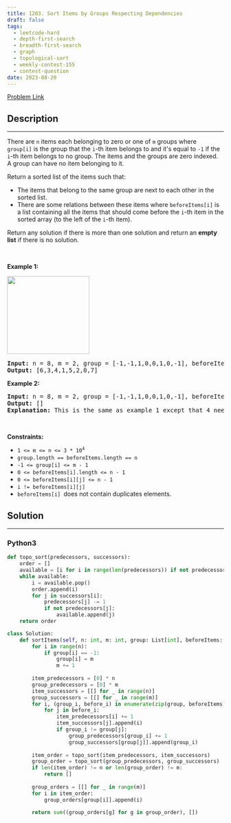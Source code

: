 ```yaml
---
title: 1203. Sort Items by Groups Respecting Dependencies
draft: false
tags: 
  - leetcode-hard
  - depth-first-search
  - breadth-first-search
  - graph
  - topological-sort
  - weekly-contest-155
  - contest-question
date: 2023-08-20
---
```


[Problem Link](https://leetcode.com/problems/sort-items-by-groups-respecting-dependencies/)

## Description

---
<p>There are&nbsp;<code>n</code>&nbsp;items each&nbsp;belonging to zero or one of&nbsp;<code>m</code>&nbsp;groups where <code>group[i]</code>&nbsp;is the group that the <code>i</code>-th item belongs to and it&#39;s equal to <code>-1</code>&nbsp;if the <code>i</code>-th item belongs to no group. The items and the groups are zero indexed. A group can have no item belonging to it.</p>

<p>Return a sorted list of the items such that:</p>

<ul>
	<li>The items that belong to the same group are next to each other in the sorted list.</li>
	<li>There are some&nbsp;relations&nbsp;between these items where&nbsp;<code>beforeItems[i]</code>&nbsp;is a list containing all the items that should come before the&nbsp;<code>i</code>-th item in the sorted array (to the left of the&nbsp;<code>i</code>-th item).</li>
</ul>

<p>Return any solution if there is more than one solution and return an <strong>empty list</strong>&nbsp;if there is no solution.</p>

<p>&nbsp;</p>
<p><strong class="example">Example 1:</strong></p>

<p><strong><img alt="" src="https://assets.leetcode.com/uploads/2019/09/11/1359_ex1.png" style="width: 191px; height: 181px;" /></strong></p>

<pre>
<strong>Input:</strong> n = 8, m = 2, group = [-1,-1,1,0,0,1,0,-1], beforeItems = [[],[6],[5],[6],[3,6],[],[],[]]
<strong>Output:</strong> [6,3,4,1,5,2,0,7]
</pre>

<p><strong class="example">Example 2:</strong></p>

<pre>
<strong>Input:</strong> n = 8, m = 2, group = [-1,-1,1,0,0,1,0,-1], beforeItems = [[],[6],[5],[6],[3],[],[4],[]]
<strong>Output:</strong> []
<strong>Explanation:</strong>&nbsp;This is the same as example 1 except that 4 needs to be before 6 in the sorted list.
</pre>

<p>&nbsp;</p>
<p><strong>Constraints:</strong></p>

<ul>
	<li><code>1 &lt;= m &lt;= n &lt;= 3 * 10<sup>4</sup></code></li>
	<li><code>group.length == beforeItems.length == n</code></li>
	<li><code>-1 &lt;= group[i] &lt;= m - 1</code></li>
	<li><code>0 &lt;= beforeItems[i].length &lt;= n - 1</code></li>
	<li><code>0 &lt;= beforeItems[i][j] &lt;= n - 1</code></li>
	<li><code>i != beforeItems[i][j]</code></li>
	<li><code>beforeItems[i]&nbsp;</code>does not contain&nbsp;duplicates elements.</li>
</ul>


## Solution

---
### Python3
``` py title='sort-items-by-groups-respecting-dependencies'
def topo_sort(predecessors, successors):
    order = []
    available = [i for i in range(len(predecessors)) if not predecessors[i]]
    while available:
        i = available.pop()
        order.append(i)
        for j in successors[i]:
            predecessors[j] -= 1
            if not predecessors[j]:
                available.append(j)
    return order

class Solution:
    def sortItems(self, n: int, m: int, group: List[int], beforeItems: List[List[int]]) -> List[int]:
        for i in range(n):
            if group[i] == -1:
                group[i] = m
                m += 1
        
        item_predecessors = [0] * n
        group_predecessors = [0] * m
        item_successors = [[] for _ in range(n)]
        group_successors = [[] for _ in range(m)]
        for i, (group_i, before_i) in enumerate(zip(group, beforeItems)):
            for j in before_i:
                item_predecessors[i] += 1
                item_successors[j].append(i)
                if group_i != group[j]:
                    group_predecessors[group_i] += 1
                    group_successors[group[j]].append(group_i)
        
        item_order = topo_sort(item_predecessors, item_successors)
        group_order = topo_sort(group_predecessors, group_successors)
        if len(item_order) != n or len(group_order) != m:
            return []
        
        group_orders = [[] for _ in range(m)]
        for i in item_order:
            group_orders[group[i]].append(i)
        
        return sum((group_orders[g] for g in group_order), [])
        
```

